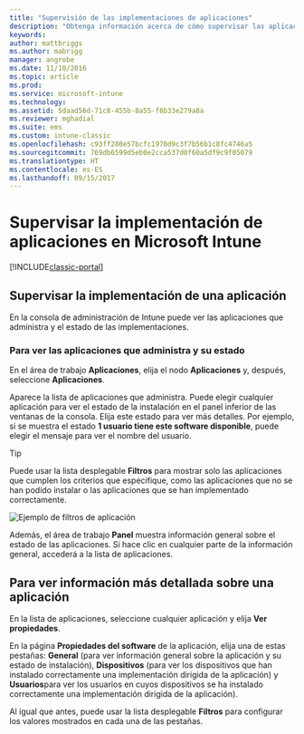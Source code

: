 ```yaml
---
title: "Supervisión de las implementaciones de aplicaciones"
description: "Obtenga información acerca de cómo supervisar las aplicaciones implementadas con Intune."
keywords: 
author: mattbriggs
ms.author: mabrigg
manager: angrobe
ms.date: 11/10/2016
ms.topic: article
ms.prod: 
ms.service: microsoft-intune
ms.technology: 
ms.assetid: 5daad56d-71c8-455b-8a55-f8b33e279a8a
ms.reviewer: mghadial
ms.suite: ems
ms.custom: intune-classic
ms.openlocfilehash: c93ff280e57bcfc1970d9c3f7b56b1c8fc4746a5
ms.sourcegitcommit: 769db6599d5eb0e2cca537d0f60a5df9c9f05079
ms.translationtype: HT
ms.contentlocale: es-ES
ms.lasthandoff: 09/15/2017
---
```

# <a name="monitor-app-deployments-in-microsoft-intune"></a>Supervisar la implementación de aplicaciones en Microsoft Intune

[!INCLUDE[classic-portal](../includes/classic-portal.md)]

## <a name="monitor-an-app-deployment"></a>Supervisar la implementación de una aplicación
En la consola de administración de Intune puede ver las aplicaciones que administra y el estado de las implementaciones. <!---App status is displayed in real-time. You don't have to wait for the device to check-in before you can see this.--->

### <a name="to-view-apps-that-you-manage-and-their-status"></a>Para ver las aplicaciones que administra y su estado
En el área de trabajo **Aplicaciones**, elija el nodo **Aplicaciones** y, después, seleccione **Aplicaciones**.

Aparece la lista de aplicaciones que administra. Puede elegir cualquier aplicación para ver el estado de la instalación en el panel inferior de las ventanas de la consola. Elija este estado para ver más detalles. Por ejemplo, si se muestra el estado **1 usuario tiene este software disponible**, puede elegir el mensaje para ver el nombre del usuario.

> [!TIP]
> Puede usar la lista desplegable **Filtros** para mostrar solo las aplicaciones que cumplen los criterios que especifique, como las aplicaciones que no se han podido instalar o las aplicaciones que se han implementado correctamente.
>
> ![Ejemplo de filtros de aplicación](./media/app-filters.png)

Además, el área de trabajo **Panel** muestra información general sobre el estado de las aplicaciones. Si hace clic en cualquier parte de la información general, accederá a la lista de aplicaciones.

## <a name="to-view-more-detailed-information-about-an-app"></a>Para ver información más detallada sobre una aplicación
En la lista de aplicaciones, seleccione cualquier aplicación y elija **Ver propiedades**.

En la página **Propiedades del software** de la aplicación, elija una de estas pestañas: **General** (para ver información general sobre la aplicación y su estado de instalación), **Dispositivos** (para ver los dispositivos que han instalado correctamente una implementación dirigida de la aplicación) y **Usuarios**para ver los usuarios en cuyos dispositivos se ha instalado correctamente una implementación dirigida de la aplicación).

Al igual que antes, puede usar la lista desplegable **Filtros** para configurar los valores mostrados en cada una de las pestañas.
